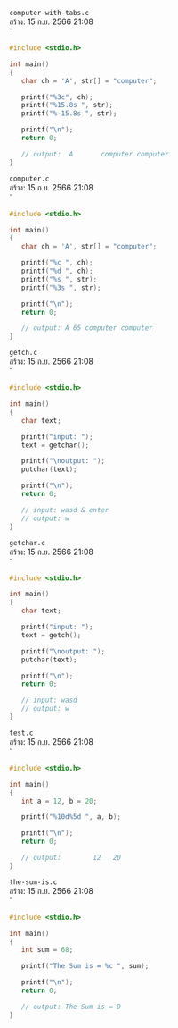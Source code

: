 `computer-with-tabs.c`<br>
สร้าง: 15 ก.ย. 2566 21:08<br>`
```c 
#include <stdio.h>

int main()
{
   char ch = 'A', str[] = "computer";

   printf("%3c", ch);
   printf("%15.8s ", str);
   printf("%-15.8s ", str);

   printf("\n");
   return 0;

   // output:  A       computer computer
}

```
`computer.c`<br>
สร้าง: 15 ก.ย. 2566 21:08<br>`
```c 
#include <stdio.h>

int main()
{
   char ch = 'A', str[] = "computer";

   printf("%c ", ch);
   printf("%d ", ch);
   printf("%s ", str);
   printf("%3s ", str);

   printf("\n");
   return 0;

   // output: A 65 computer computer
}

```
`getch.c`<br>
สร้าง: 15 ก.ย. 2566 21:08<br>`
```c 
#include <stdio.h>

int main()
{
   char text;

   printf("input: ");
   text = getchar();

   printf("\noutput: ");
   putchar(text);

   printf("\n");
   return 0;

   // input: wasd & enter
   // output: w
}

```
`getchar.c`<br>
สร้าง: 15 ก.ย. 2566 21:08<br>`
```c 
#include <stdio.h>

int main()
{
   char text;

   printf("input: ");
   text = getch();

   printf("\noutput: ");
   putchar(text);

   printf("\n");
   return 0;

   // input: wasd
   // output: w
}

```
`test.c`<br>
สร้าง: 15 ก.ย. 2566 21:08<br>`
```c 
#include <stdio.h>

int main()
{
   int a = 12, b = 20;

   printf("%10d%5d ", a, b);

   printf("\n");
   return 0;

   // output:        12   20
}

```
`the-sum-is.c`<br>
สร้าง: 15 ก.ย. 2566 21:08<br>`
```c 
#include <stdio.h>

int main()
{
   int sum = 68;

   printf("The Sum is = %c ", sum);

   printf("\n");
   return 0;

   // output: The Sum is = D
}

```
